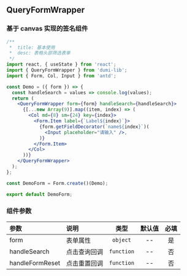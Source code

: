 ## QueryFormWrapper

### 基于 canvas 实现的签名组件

```jsx
/**
 *  title: 基本使用
 *  desc: 表格头部筛选表单
 */
import react, { useState } from 'react';
import { QueryFormWrapper } from 'dumi-lib';
import { Form, Col, Input } from 'antd';

const Demo = ({ form }) => {
  const handleSearch = values => console.log(values);
  return (
    <QueryFormWrapper form={form} handleSearch={handleSearch}>
      {[...new Array(9)].map((item, index) => (
        <Col md={8} sm={24} key={index}>
          <Form.Item label={`Label${index}`}>
            {form.getFieldDecorator(`name${index}`)(
              <Input placeholder="请输入" />,
            )}
          </Form.Item>
        </Col>
      ))}
    </QueryFormWrapper>
  );
};

const DemoForm = Form.create()(Demo);

export default DemoForm;
```

### 组件参数

| 参数            | 说明         |    类型    | 默认值 | 必填 |
| :-------------- | :----------- | :--------: | :----: | :--: |
| form            | 表单属性     |  `object`  |   --   |  是  |
| handleSearch    | 点击查询回调 | `function` |   --   |  否  |
| handleFormReset | 点击重置回调 | `function` |   --   |  否  |
